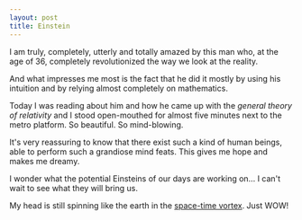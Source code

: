 ```yaml
---
layout: post
title: Einstein
---
```


I am truly, completely, utterly and totally amazed by this man who, at the age of 36, completely revolutionized the way we look at the reality.

And what impresses me most is the fact that he did it mostly by using his intuition and by relying almost completely on mathematics.

Today I was reading about him and how he came up with the *general theory of relativity* and I stood open-mouthed for almost five minutes next to the metro platform. So beautiful. So mind-blowing.

It's very reassuring to know that there exist such a kind of human beings, able to perform such a grandiose mind feats. This gives me hope and makes me dreamy.

I wonder what the potential Einsteins of our days are working on... I can't wait to see what they will bring us.

My head is still spinning like the earth in the [space-time vortex](http://www.youtube.com/watch?v=XkAPv5s92z0). Just WOW!
